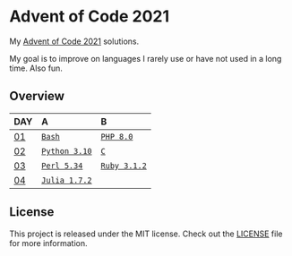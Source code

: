 # Advent of Code 2021

My [Advent of Code 2021][aoc-2021] solutions.

My goal is to improve on languages I rarely use or have not used in a long time.
Also fun.

## Overview

| DAY                                            | A                              | B                                   |
|:-----------------------------------------------|:-------------------------------|:------------------------------------|
| [01](https://adventofcode.com/2021/day/1)      | [`Bash`](./01a/main.sh)        | [`PHP 8.0`](./01b/main.php)         |
| [02](https://adventofcode.com/2021/day/2)      | [`Python 3.10`](./02a/main.py) | [`C`](./02b/main.c)                 |
| [03](https://adventofcode.com/2021/day/3)      | [`Perl 5.34`](./03a/main.pl)   | [`Ruby 3.1.2`](./03b/main.rb)       |
| [04](https://adventofcode.com/2021/day/4)      | [`Julia 1.7.2`](./04a/main.jl) |                                     |

## License

This project is released under the MIT license.
Check out the [LICENSE](LICENSE) file for more information.

[aoc-2021]: https://adventofcode.com/2021
